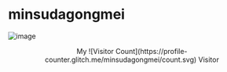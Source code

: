 # minsudagongmei
![image](https://github.com/minsudagongmei/minsudagongmei.github.io/blob/main/img-storage/1FE6CEA6-5D0B-4E48-AE71-151F29FEE673.jpeg)

<center>My ![Visitor Count](https://profile-counter.glitch.me/minsudagongmei/count.svg) Visitor</center>

